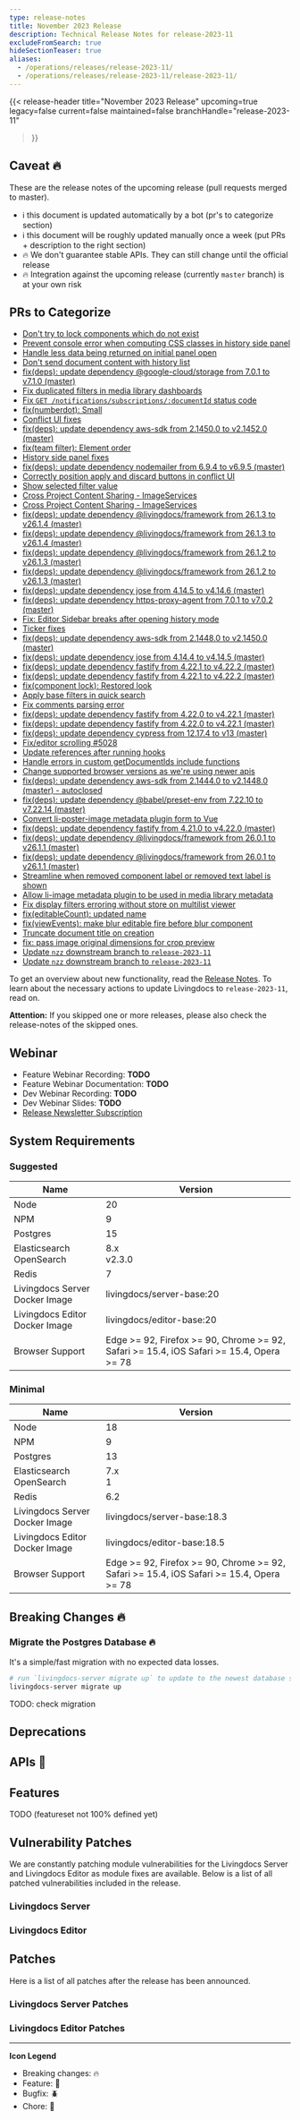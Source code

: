 ```yaml
---
type: release-notes
title: November 2023 Release
description: Technical Release Notes for release-2023-11
excludeFromSearch: true
hideSectionTeaser: true
aliases:
  - /operations/releases/release-2023-11/
  - /operations/releases/release-2023-11/release-2023-11/
---
```


{{< release-header
  title="November 2023 Release"
  upcoming=true
  legacy=false
  current=false
  maintained=false
  branchHandle="release-2023-11"
>}}

## Caveat :fire:

These are the release notes of the upcoming release (pull requests merged to master).

- :information_source: this document is updated automatically by a bot (pr's to categorize section)
- :information_source: this document will be roughly updated manually once a week (put PRs + description to the right section)
- :fire: We don't guarantee stable APIs. They can still change until the official release
- :fire: Integration against the upcoming release (currently `master` branch) is at your own risk

## PRs to Categorize
* [Don't try to lock components which do not exist](https://github.com/livingdocsIO/livingdocs-editor/pull/7440)
* [Prevent console error when computing CSS classes in history side panel](https://github.com/livingdocsIO/livingdocs-editor/pull/7450)
* [Handle less data being returned on initial panel open](https://github.com/livingdocsIO/livingdocs-editor/pull/7437)
* [Don't send document content with history list](https://github.com/livingdocsIO/livingdocs-server/pull/6110)
* [fix(deps): update dependency @google-cloud/storage from 7.0.1 to v7.1.0 (master)](https://github.com/livingdocsIO/livingdocs-server/pull/6111)
* [Fix duplicated filters in media library dashboards](https://github.com/livingdocsIO/livingdocs-editor/pull/7444)
* [Fix `GET /notifications/subscriptions/:documentId` status code](https://github.com/livingdocsIO/livingdocs-server/pull/6113)
* [fix(numberdot): Small](https://github.com/livingdocsIO/livingdocs-editor/pull/7438)
* [Conflict UI fixes](https://github.com/livingdocsIO/livingdocs-editor/pull/7428)
* [fix(deps): update dependency aws-sdk from 2.1450.0 to v2.1452.0 (master)](https://github.com/livingdocsIO/livingdocs-server/pull/6103)
* [fix(team filter): Element order](https://github.com/livingdocsIO/livingdocs-editor/pull/7434)
* [History side panel fixes](https://github.com/livingdocsIO/livingdocs-editor/pull/7429)
* [fix(deps): update dependency nodemailer from 6.9.4 to v6.9.5 (master)](https://github.com/livingdocsIO/livingdocs-server/pull/6108)
* [Correctly position apply and discard buttons in conflict UI](https://github.com/livingdocsIO/livingdocs-editor/pull/7425)
* [Show selected filter value](https://github.com/livingdocsIO/livingdocs-editor/pull/7396)
* [Cross Project Content Sharing - ImageServices](https://github.com/livingdocsIO/livingdocs-editor/pull/7417)
* [Cross Project Content Sharing - ImageServices](https://github.com/livingdocsIO/livingdocs-server/pull/6100)
* [fix(deps): update dependency @livingdocs/framework from 26.1.3 to v26.1.4 (master)](https://github.com/livingdocsIO/livingdocs-server/pull/6104)
* [fix(deps): update dependency @livingdocs/framework from 26.1.3 to v26.1.4 (master)](https://github.com/livingdocsIO/livingdocs-editor/pull/7422)
* [fix(deps): update dependency @livingdocs/framework from 26.1.2 to v26.1.3 (master)](https://github.com/livingdocsIO/livingdocs-server/pull/6102)
* [fix(deps): update dependency @livingdocs/framework from 26.1.2 to v26.1.3 (master)](https://github.com/livingdocsIO/livingdocs-editor/pull/7420)
* [fix(deps): update dependency jose from 4.14.5 to v4.14.6 (master)](https://github.com/livingdocsIO/livingdocs-server/pull/6098)
* [fix(deps): update dependency https-proxy-agent from 7.0.1 to v7.0.2 (master)](https://github.com/livingdocsIO/livingdocs-editor/pull/7416)
* [Fix: Editor Sidebar breaks after opening history mode](https://github.com/livingdocsIO/livingdocs-editor/pull/7409)
* [Ticker fixes](https://github.com/livingdocsIO/livingdocs-editor/pull/7393)
* [fix(deps): update dependency aws-sdk from 2.1448.0 to v2.1450.0 (master)](https://github.com/livingdocsIO/livingdocs-server/pull/6094)
* [fix(deps): update dependency jose from 4.14.4 to v4.14.5 (master)](https://github.com/livingdocsIO/livingdocs-server/pull/6096)
* [fix(deps): update dependency fastify from 4.22.1 to v4.22.2 (master)](https://github.com/livingdocsIO/livingdocs-editor/pull/7405)
* [fix(deps): update dependency fastify from 4.22.1 to v4.22.2 (master)](https://github.com/livingdocsIO/livingdocs-server/pull/6095)
* [fix(component lock): Restored look](https://github.com/livingdocsIO/livingdocs-editor/pull/7401)
* [Apply base filters in quick search](https://github.com/livingdocsIO/livingdocs-editor/pull/7399)
* [Fix comments parsing error](https://github.com/livingdocsIO/livingdocs-editor/pull/7383)
* [fix(deps): update dependency fastify from 4.22.0 to v4.22.1 (master)](https://github.com/livingdocsIO/livingdocs-server/pull/6093)
* [fix(deps): update dependency fastify from 4.22.0 to v4.22.1 (master)](https://github.com/livingdocsIO/livingdocs-editor/pull/7395)
* [fix(deps): update dependency cypress from 12.17.4 to v13 (master)](https://github.com/livingdocsIO/livingdocs-editor/pull/7378)
* [Fix/editor scrolling #5028](https://github.com/livingdocsIO/livingdocs-editor/pull/7389)
* [Update references after running hooks](https://github.com/livingdocsIO/livingdocs-server/pull/6055)
* [Handle errors in custom getDocumentIds include functions](https://github.com/livingdocsIO/livingdocs-server/pull/6078)
* [Change supported browser versions as we're using newer apis](https://github.com/livingdocsIO/livingdocs-editor/pull/7388)
* [fix(deps): update dependency aws-sdk from 2.1444.0 to v2.1448.0 (master) - autoclosed](https://github.com/livingdocsIO/livingdocs-server/pull/6074)
* [fix(deps): update dependency @babel/preset-env from 7.22.10 to v7.22.14 (master)](https://github.com/livingdocsIO/livingdocs-editor/pull/7356)
* [Convert li-poster-image metadata plugin form to Vue](https://github.com/livingdocsIO/livingdocs-editor/pull/7344)
* [fix(deps): update dependency fastify from 4.21.0 to v4.22.0 (master)](https://github.com/livingdocsIO/livingdocs-server/pull/6076)
* [fix(deps): update dependency @livingdocs/framework from 26.0.1 to v26.1.1 (master)](https://github.com/livingdocsIO/livingdocs-server/pull/6088)
* [fix(deps): update dependency @livingdocs/framework from 26.0.1 to v26.1.1 (master)](https://github.com/livingdocsIO/livingdocs-editor/pull/7359)
* [Streamline when removed component label or removed text label is shown](https://github.com/livingdocsIO/livingdocs-editor/pull/7382)
* [Allow li-image metadata plugin to be used in media library metadata](https://github.com/livingdocsIO/livingdocs-editor/pull/7333)
* [Fix display filters erroring without store on multilist viewer](https://github.com/livingdocsIO/livingdocs-editor/pull/7384)
* [fix(editableCount): updated name](https://github.com/livingdocsIO/livingdocs-editor/pull/7379)
* [fix(viewEvents): make blur editable fire before blur component](https://github.com/livingdocsIO/livingdocs-editor/pull/7375)
* [Truncate document title on creation](https://github.com/livingdocsIO/livingdocs-server/pull/6084)
* [fix: pass image original dimensions for crop preview](https://github.com/livingdocsIO/livingdocs-editor/pull/7343)
* [Update `nzz` downstream branch to `release-2023-11`](https://github.com/livingdocsIO/livingdocs-editor/pull/7373)
* [Update `nzz` downstream branch to `release-2023-11`](https://github.com/livingdocsIO/livingdocs-server/pull/6083)


To get an overview about new functionality, read the [Release Notes](TODO).
To learn about the necessary actions to update Livingdocs to `release-2023-11`, read on.

**Attention:** If you skipped one or more releases, please also check the release-notes of the skipped ones.

## Webinar

* Feature Webinar Recording: **TODO**
* Feature Webinar Documentation: **TODO**
* Dev Webinar Recording: **TODO**
* Dev Webinar Slides: **TODO**
* [Release Newsletter Subscription](https://confirmsubscription.com/h/j/61B064416E79453D)

## System Requirements

### Suggested

| Name                           | Version                                                                                  |
| ------------------------------ | ---------------------------------------------------------------------------------------- |
| Node                           | 20                                                                                       |
| NPM                            | 9                                                                                        |
| Postgres                       | 15                                                                                       |
| Elasticsearch<br/>OpenSearch   | 8.x<br/>v2.3.0                                                                           |
| Redis                          | 7                                                                                        |
| Livingdocs Server Docker Image | livingdocs/server-base:20                                                                |
| Livingdocs Editor Docker Image | livingdocs/editor-base:20                                                                |
| Browser Support                | Edge >= 92, Firefox >= 90, Chrome >= 92, Safari >= 15.4, iOS Safari >= 15.4, Opera >= 78 |

### Minimal

| Name                           | Version                                                                                  |
| ------------------------------ | ---------------------------------------------------------------------------------------- |
| Node                           | 18                                                                                       |
| NPM                            | 9                                                                                        |
| Postgres                       | 13                                                                                       |
| Elasticsearch<br/>OpenSearch   | 7.x<br/>1                                                                                |
| Redis                          | 6.2                                                                                      |
| Livingdocs Server Docker Image | livingdocs/server-base:18.3                                                              |
| Livingdocs Editor Docker Image | livingdocs/editor-base:18.5                                                              |
| Browser Support                | Edge >= 92, Firefox >= 90, Chrome >= 92, Safari >= 15.4, iOS Safari >= 15.4, Opera >= 78 |

## Breaking Changes 🔥

### Migrate the Postgres Database :fire:

It's a simple/fast migration with no expected data losses.

```sh
# run `livingdocs-server migrate up` to update to the newest database scheme
livingdocs-server migrate up
```

TODO: check migration

## Deprecations

## APIs :gift:

## Features

TODO (featureset not 100% defined yet)

## Vulnerability Patches

We are constantly patching module vulnerabilities for the Livingdocs Server and Livingdocs Editor as module fixes are available. Below is a list of all patched vulnerabilities included in the release.

### Livingdocs Server

### Livingdocs Editor


## Patches

Here is a list of all patches after the release has been announced.

### Livingdocs Server Patches

### Livingdocs Editor Patches


  ---
  **Icon Legend**
  * Breaking changes: :fire:
  * Feature: :gift:
  * Bugfix: :beetle:
  * Chore: :wrench:
